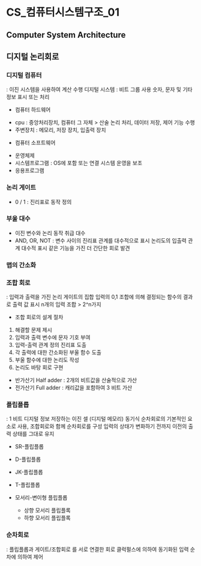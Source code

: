 # CS_컴퓨터시스템구조_01

## Computer System Architecture

## 디지털 논리회로

### 디지털 컴퓨터
 : 이진 시스템을 사용하여 계산 수행 디지털 시스템
 : 비트 그룹 사용 숫자, 문자 및 기타 정보 표시 또는 처리

 * 컴퓨터 하드웨어
  - cpu : 중앙처리장치, 컴퓨터 그 자체 > 산술 논리 처리, 데이터 저장, 제어 기능 수행
  - 주변장치 : 메모리, 저장 장치, 입출력 장치

 * 컴퓨터 소프트웨어
  - 운영체제
  - 시스템프로그램 : OS에 포함 또는 연결 시스템 운영을 보조
  - 응용프로그램

### 논리 게이트
 - 0 / 1
 : 진리표로 동작 정의

### 부울 대수
 - 이진 변수와 논리 동작 취급 대수
 - AND, OR, NOT
 : 변수 사이의 진리표 관계를 대수적으로 표시
   논리도의 입출력 관계 대수적 표시
   같은 기능을 가진 더 간단한 회로 발견

### 맵의 간소화

### 조합 회로
: 입력과 출력을 가진 논리 게이트의 집합
  입력의 0,1 조합에 의해 결정되는 함수의 결과로 출력 값 표시
  n개의 입력 조합 > 2^n가지

* 조합 회로의 설계 절차
 1. 해결할 문제 제시
 2. 입력과 출력 변수에 문자 기호 부여
 3. 입력-출력 관계 정의 진리표 도출
 4. 각 출력에 대한 간소화된 부울 함수 도출
 5. 부울 함수에 대한 논리도 작성
 6. 논리도 바탕 회로 구현

 * 반가산기 Half adder
  : 2개의 비트값을 산술적으로 가산
 * 전가산기 Full adder
  : 캐리값을 포함하여 3 비트 가산

### 플립플롭
 : 1 비트 디지털 정보 저장하는 이진 셀 (디지털 메모리)
   동기식 순차회로의 기본적인 요소로 사용, 조합회로와 함께 순차회로를 구성
   입력의 상태가 변화하기 전까지 이전의 출력 상태를 그대로 유지

  * SR-플립플롭
  * D-플립플롭
  * JK-플립플롭
  * T-플립플롭

* 모서리-변이형 플립플롭
  * 상향 모서리 플립플록
  * 하향 모서리 플립플록

### 순차회로
 : 플립플롭과 게이트/조합회로 를 서로 연결한 회로
   클럭펄스에 의하여 동기화된 입력 순차에 의하여 제어


